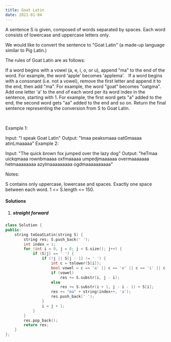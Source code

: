 ```yaml
---
title: Goat Latin
date: 2021-01-04
---
```

A sentence S is given, composed of words separated by spaces. Each word consists of lowercase and uppercase letters only.

We would like to convert the sentence to "Goat Latin" (a made-up language similar to Pig Latin.)

The rules of Goat Latin are as follows:

If a word begins with a vowel (a, e, i, o, or u), append "ma" to the end of the word.
For example, the word 'apple' becomes 'applema'.
 
If a word begins with a consonant (i.e. not a vowel), remove the first letter and append it to the end, then add "ma".
For example, the word "goat" becomes "oatgma".
 
Add one letter 'a' to the end of each word per its word index in the sentence, starting with 1.
For example, the first word gets "a" added to the end, the second word gets "aa" added to the end and so on.
Return the final sentence representing the conversion from S to Goat Latin. 

 

Example 1:

Input: "I speak Goat Latin"
Output: "Imaa peaksmaaa oatGmaaaa atinLmaaaaa"
Example 2:

Input: "The quick brown fox jumped over the lazy dog"
Output: "heTmaa uickqmaaa rownbmaaaa oxfmaaaaa umpedjmaaaaaa overmaaaaaaa hetmaaaaaaaa azylmaaaaaaaaa ogdmaaaaaaaaaa"
 

Notes:

S contains only uppercase, lowercase and spaces. Exactly one space between each word.
1 <= S.length <= 150.

#### Solutions

1. ##### straight forward


```cpp
class Solution {
public:
    string toGoatLatin(string S) {
        string res; S.push_back(' ');
        int index = 1;
        for (int i = 0, j = 0; j < S.size(); j++) {
            if (S[j] == ' ') {
                if (!j || S[j - 1] != ' ') {
                    int c = tolower(S[i]);
                    bool vowel = c == 'a' || c == 'e' || c == 'i' || c == 'o' || c == 'u';
                    if (vowel)
                        res += S.substr(i, j - i);
                    else
                        res += S.substr(i + 1, j - i - 1) + S[i];
                    res += "ma" + string(index++, 'a');
                    res.push_back(' ');
                }
                i = j + 1;
            }
        }
        res.pop_back();
        return res;
    }
};
```